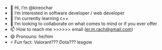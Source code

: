 - 👋 Hi, I’m @kireochar
- 👀 I’m interested in software developer / web developer
- 🌱 I’m currently learning c++
- 💞️ I’m looking to collaborate on what comes to mind or if you ever offer
- 📫 How to reach me >>>>>> email (er.m.rach@gmail.com)
- 😄 Pronouns: he/him
- ⚡ Fun fact: Valorant??? Dota??? lesgow

<!---
kireochar/kireochar is a ✨ special ✨ repository because its `README.md` (this file) appears on your GitHub profile.
You can click the Preview link to take a look at your changes.
--->
